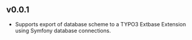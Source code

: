 ## v0.0.1

 * Supports export of database scheme to a TYPO3 Extbase Extension using Symfony database connections.
